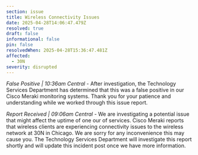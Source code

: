 ```yaml
---
section: issue
title: Wireless Connectivity Issues
date: 2025-04-28T14:06:47.479Z
resolved: true
draft: false
informational: false
pin: false
resolvedWhen: 2025-04-28T15:36:47.481Z
affected:
  - 30N
severity: disrupted
---
```

*False Positive | 10:36am Central* - After investigation, the Technology Services Department has determined that this was a false positive in our Cisco Meraki monitoring systems. Thank you for your patience and understanding while we worked through this issue report.

*Report Received | 09:06am Central* - We are investigating a potential issue that might affect the uptime of one our of services. Cisco Meraki reports that wireless clients are experiencing connectivity issues to the wireless network at 30N in Chicago. We are sorry for any inconvenience this may cause you. The Technology Services Department will investigate this report shortly and will update this incident post once we have more information.